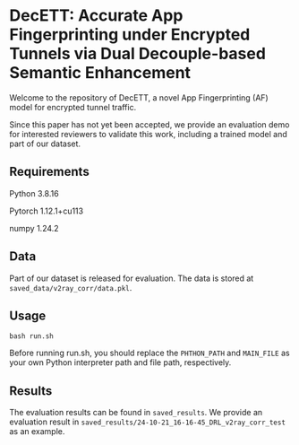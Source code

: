 # DecETT: Accurate App Fingerprinting under Encrypted Tunnels via Dual Decouple-based Semantic Enhancement

Welcome to the repository of DecETT, a novel App Fingerprinting (AF) model for encrypted tunnel traffic. 

Since this paper has not yet been accepted, we provide an evaluation demo for interested reviewers to validate this work, including a trained model and part of our dataset.

## Requirements
Python 3.8.16

Pytorch 1.12.1+cu113

numpy 1.24.2


## Data
Part of our dataset is released for evaluation. The data is stored at  `saved_data/v2ray_corr/data.pkl`.

## Usage

```bash run.sh```

Before running run.sh, you should replace the `PHTHON_PATH` and `MAIN_FILE` as your own Python interpreter path and file path, respectively. 

## Results
The evaluation results can be found in `saved_results`. We provide an evaluation result in `saved_results/24-10-21_16-16-45_DRL_v2ray_corr_test` as an example.
